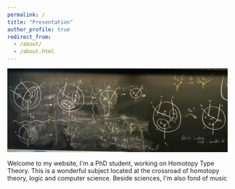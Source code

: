 ```yaml
---
permalink: /
title: "Presentation"
author_profile: true
redirect_from: 
  - /about/
  - /about.html
---
```


![](/images/blackboard.jpg)

Welcome to my website, I'm a PhD student, working on Homotopy Type Theory. This is a wonderful subject located at the crossroad of homotopy theory, logic and computer science. Beside sciences, I'm also fond of music
